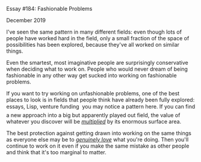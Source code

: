 Essay #184: Fashionable Problems


  
 
  
 December 2019   
  
 I've seen the same pattern in many different fields: even though lots of people have worked hard in the field, only a small fraction of the space of possibilities has been explored, because they've all worked on similar things.   
  
 Even the smartest, most imaginative people are surprisingly conservative when deciding what to work on. People who would never dream of being fashionable in any other way get sucked into working on fashionable problems.   
  
 If you want to try working on unfashionable problems, one of the best places to look is in fields that people think have already been fully explored: essays, Lisp, venture funding  you may notice a pattern here. If you can find a new approach into a big but apparently played out field, the value of whatever you discover will be [_multiplied_](sun.html) by its enormous surface area.   
  
 The best protection against getting drawn into working on the same things as everyone else may be to [_genuinely love_](genius.html) what you're doing. Then you'll continue to work on it even if you make the same mistake as other people and think that it's too marginal to matter.   
  
 
  
 
  
 
  
   

 

